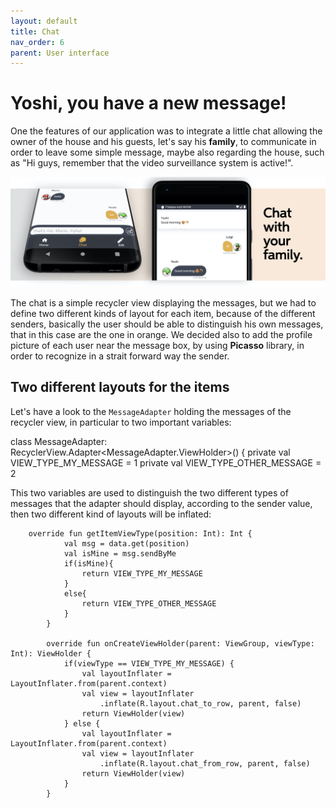 ```yaml
---
layout: default
title: Chat
nav_order: 6
parent: User interface
---
```

#  Yoshi, you have a new message!

One the features of our application was to integrate a little chat allowing the owner of the house and his guests, let's say his **family**, to communicate in order to leave some simple message, maybe also regarding the house, such as "Hi guys, remember that the video surveillance system is active!".

![Chat](../images/chat.jpeg)

The chat is a simple recycler view displaying the messages, but we had to define two different kinds of layout for each item, because of the different senders, basically the user should be able to distinguish his own messages, that in this case are the one in orange. We decided also to add the profile picture of each user near the message box, by using **Picasso** library, in order to recognize in a strait forward way the sender.

## Two different layouts for the items
Let's have a look to the ```MessageAdapter``` holding the messages of the recycler view, in particular to two important variables:

   class MessageAdapter: RecyclerView.Adapter<MessageAdapter.ViewHolder>() {
       private val VIEW_TYPE_MY_MESSAGE = 1
       private val VIEW_TYPE_OTHER_MESSAGE = 2


This two variables are used to distinguish the two different types of messages that the adapter should display, according to the sender value, then two different kind of layouts will be inflated:

        override fun getItemViewType(position: Int): Int {
                val msg = data.get(position)
                val isMine = msg.sendByMe
                if(isMine){
                    return VIEW_TYPE_MY_MESSAGE
                }
                else{
                    return VIEW_TYPE_OTHER_MESSAGE
                }
            }

            override fun onCreateViewHolder(parent: ViewGroup, viewType: Int): ViewHolder {
                if(viewType == VIEW_TYPE_MY_MESSAGE) {
                    val layoutInflater = LayoutInflater.from(parent.context)
                    val view = layoutInflater
                        .inflate(R.layout.chat_to_row, parent, false)
                    return ViewHolder(view)
                } else {
                    val layoutInflater = LayoutInflater.from(parent.context)
                    val view = layoutInflater
                        .inflate(R.layout.chat_from_row, parent, false)
                    return ViewHolder(view)
                }
            }
